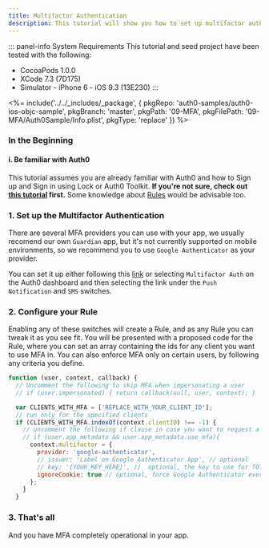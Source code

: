 ```yaml
---
title: Multifactor Authentication
description: This tutorial will show you how to set up multifactor authentication on your app.
---
```


::: panel-info System Requirements
This tutorial and seed project have been tested with the following:

* CocoaPods 1.0.0
* XCode 7.3 (7D175)
* Simulator - iPhone 6 - iOS 9.3 (13E230)
  :::

<%= include('../../_includes/_package', {
  pkgRepo: 'auth0-samples/auth0-ios-objc-sample',
  pkgBranch: 'master',
  pkgPath: '09-MFA',
  pkgFilePath: '09-MFA/Auth0Sample/Info.plist',
  pkgType: 'replace'
}) %>

### In the Beginning

#### i. Be familiar with Auth0

This tutorial assumes you are already familiar with Auth0 and how to Sign up and Sign in using Lock or Auth0 Toolkit. **If you're not sure, check out [this tutorial](01-login.md) first.** Some knowledge about [Rules](06-rules.md) would be advisable too.

### 1. Set up the Multifactor Authentication

There are several MFA providers you can use with your app, we usually recomend our own `Guardian` app, but it's not currently supported on mobile environments, so we recommend you to use `Google Authenticator` as your provider.

You can set it up either following this [link](${uiURL}/#/multifactor) or selecting `Multifactor Auth` on the Auth0 dashboard and then selecting the link under the `Push Notification` and `SMS` switches.

### 2. Configure your Rule

Enabling any of these switches will create a Rule, and as any Rule you can tweak it as you see fit. You will be presented with a proposed code for the Rule, where you can set an array containing the ids for any client you want to use MFA in. 
You can also enforce MFA only on certain users, by following any criteria you define. 

```javascript
function (user, context, callback) {
  // Uncomment the following to skip MFA when impersonating a user
  // if (user.impersonated) { return callback(null, user, context); }

  var CLIENTS_WITH_MFA = ['REPLACE_WITH_YOUR_CLIENT_ID'];
  // run only for the specified clients
  if (CLIENTS_WITH_MFA.indexOf(context.clientID) !== -1) {
    // uncomment the following if clause in case you want to request a second factor only from users that have app_metadata.use_mfa === true
    // if (user.app_metadata && user.app_metadata.use_mfa){
      context.multifactor = {
        provider: 'google-authenticator',
        // issuer: 'Label on Google Authenticator App', // optional
        // key: '{YOUR_KEY_HERE}', //  optional, the key to use for TOTP. by default one is generated for you
        ignoreCookie: true // optional, force Google Authenticator everytime this rule runs. Defaults to false. if accepted by users the cookie lasts for 30 days (this cannot be changed)
      };
    }
  }
```

### 3. That's all

And you have MFA completely operational in your app.

